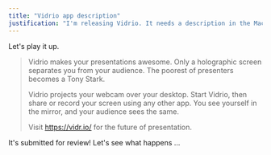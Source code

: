```yaml
---
title: "Vidrio app description"
justification: "I'm releasing Vidrio. It needs a description in the Mac App Store."
---
```


Let's play it up.

> Vidrio makes your presentations awesome. Only a holographic screen separates you from your audience. The poorest of presenters becomes a Tony Stark.
>
> Vidrio projects your webcam over your desktop. Start Vidrio, then share or record your screen using any other app. You see yourself in the mirror, and your audience sees the same.
>
> Visit https://vidr.io/ for the future of presentation.

It's submitted for review! Let's see what happens ...
